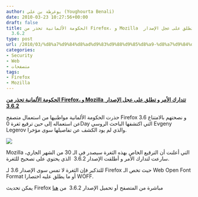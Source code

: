 ```yaml
---
author: يوغرطة بن علي (Youghourta Benali)
date: 2010-03-23 10:27:56+00:00
draft: false
title: الحكومة الألمانية تحذر من Firefox، و Mozilla  تتدارك الأمر و تطلق على عجل الإصدار
  3.6.2
type: post
url: /2010/03/%d8%a7%d9%84%d8%ad%d9%83%d9%88%d9%85%d8%a9-%d8%a7%d9%84%d8%a3%d9%84%d9%85%d8%a7%d9%86%d9%8a%d8%a9-%d8%aa%d8%ad%d8%b0%d8%b1-%d9%85%d9%86-firefox%d8%8c-%d9%88-mozilla-%d8%aa%d8%aa%d8%af%d8%a7%d8%b1/
categories:
- Security
- Web
- متصفحات
tags:
- Firefox
- Mozilla
---
```


[**الحكومة الألمانية تحذر من Firefox، و Mozilla  تتدارك الأمر و تطلق على عجل الإصدار 3.6.2**](https://www.it-scoop.com/2010/03/%d8%a7%d9%84%d8%ad%d9%83%d9%88%d9%85%d8%a9-%d8%a7%d9%84%d8%a3%d9%84%d9%85%d8%a7%d9%86%d9%8a%d8%a9-%d8%aa%d8%ad%d8%b0%d8%b1-%d9%85%d9%86-firefox%d8%8c-%d9%88-mozilla-%d8%aa%d8%aa%d8%af%d8%a7%d8%b1/)


حذرت الحكومة الألمانية مواطنيها من استعمال متصفح Firefox 3.6 و نصحتهم بالامتناع عن استعماله إلى حين ترقيع ثغرة 0Day التي اكتشفها الباحث الروسي Evgeny Legerov والذي لم يود الكشف عن تفاصيلها سوى مؤخرا.

[![](https://www.it-scoop.com/wp-content/uploads/2010/03/mozilla-firefox-300x225.jpg)
](https://www.it-scoop.com/2010/03/%d8%a7%d9%84%d8%ad%d9%83%d9%88%d9%85%d8%a9-%d8%a7%d9%84%d8%a3%d9%84%d9%85%d8%a7%d9%86%d9%8a%d8%a9-%d8%aa%d8%ad%d8%b0%d8%b1-%d9%85%d9%86-firefox%d8%8c-%d9%88-mozilla-%d8%aa%d8%aa%d8%af%d8%a7%d8%b1/)

Mozilla التي أعلنت أن الترقيع الخاص بهذه الثغرة سيصدر في الـ 30 من الشهر الجاري، سارعت لتدارك الأمر و أطلقت الإصدار 3.6.2  الذي يحتوي على تصحيح للثغرة.

للتذكير فإن الثغرة لا تمس سوى الإصدار 3.6 لـ Firefox حيث تخص الـ Web Open Font Format أو ما يطلق عليه اختصارا WOFF.

يمكن تحديث Firefox مباشرة من المتصفح أو تحميل الإصدار 3.6.2  من [هنا](http://www.mozilla.com/en-US/firefox/all.html)
